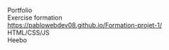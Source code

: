 Portfolio<br> 
Exercise formation<br>
https://pablowebdev08.github.io/Formation-projet-1/<br>
HTML/CSS/JS<br>
Heebo


